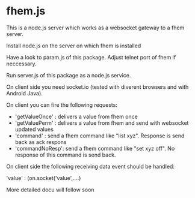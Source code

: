 # fhem.js

This is a node.js server which works as a websocket gateway to a fhem server.

Install node.js on the server on which fhem is installed

Have a look to param.js of this package. Adjust telnet port of fhem if neccessary.

Run server.js of this package as a node.js service.

On client side you need socket.io (tested with diverent browsers and with Android Java).

On client you can fire the following requests:

  * 'getValueOnce' : delivers a value from fhem once
  * 'getValuePerm' : delivers a value from fhem and send with websocket updated values
  * 'command'      : send a fhem command like "list xyz". Response is send back as ack respons
  * 'commandNoResp': send a fhem command like "set xyz off". No response of this command is send back.

On client side the following receiving data event should be handled:

   'value' : (on.socket('value',....) 




More detailed docu will follow soon
